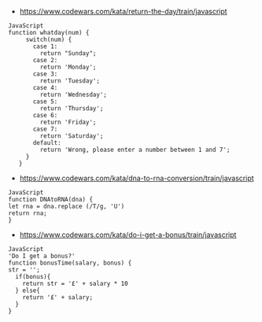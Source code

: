 * https://www.codewars.com/kata/return-the-day/train/javascript
```
JavaScript
function whatday(num) { 
     switch(num) {
       case 1:
         return "Sunday";
       case 2:
         return 'Monday';
       case 3:
         return 'Tuesday';
       case 4:
         return 'Wednesday';
       case 5:
         return 'Thursday';
       case 6:
         return 'Friday';
       case 7:
         return 'Saturday';
       default:
         return 'Wrong, please enter a number between 1 and 7';
     }
   }

```
* https://www.codewars.com/kata/dna-to-rna-conversion/train/javascript
```
JavaScript
function DNAtoRNA(dna) {
let rna = dna.replace (/T/g, 'U')
return rna;
}
``` 
* https://www.codewars.com/kata/do-i-get-a-bonus/train/javascript
```
JavaScript
'Do I get a bonus?'
function bonusTime(salary, bonus) {
str = '';
  if(bonus){
    return str = '£' + salary * 10
  } else{
    return '£' + salary;
  }
}
```